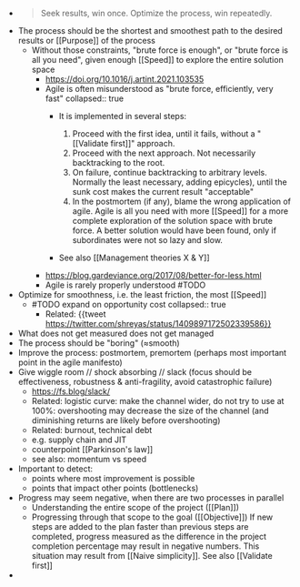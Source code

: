 - > Seek results, win once. Optimize the process, win repeatedly.
- The process should be the shortest and smoothest path to the desired results or [[Purpose]] of the process
	- Without those constraints, "brute force is enough", or "brute force is all you need", given enough [[Speed]] to explore the entire solution space
		- https://doi.org/10.1016/j.artint.2021.103535
		- Agile is often misunderstood as "brute force, efficiently, very fast"
		  collapsed:: true
			- It is implemented in several steps:
			  
			  1. Proceed with the first idea, until it fails, without a "[[Validate first]]" approach.
			  2. Proceed with the next approach. Not necessarily backtracking to the root.
			  3. On failure, continue backtracking to arbitrary levels. Normally the least necessary, adding epicycles), until the sunk cost makes the current result "acceptable"
			  4. In the postmortem (if any), blame the wrong application of agile. Agile is all you need with more [[Speed]] for a more complete exploration of the solution space with brute force. A better solution would have been found, only if subordinates were not so lazy and slow.
			- See also [[Management theories X & Y]]
		- https://blog.gardeviance.org/2017/08/better-for-less.html
		- Agile is rarely properly understood #TODO
- Optimize for smoothness, i.e. the least friction, the most [[Speed]]
	- #TODO expand on opportunity cost
	  collapsed:: true
		- Related: {{tweet https://twitter.com/shreyas/status/1409897172502339586}}
- What does not get measured does not get managed
- The process should be "boring" (≈smooth)
- Improve the process: postmortem, premortem (perhaps most important point in the agile manifesto)
- Give wiggle room // shock absorbing // slack (focus should be effectiveness, robustness & anti-fragility, avoid catastrophic failure)
	- https://fs.blog/slack/
	- Related: logistic curve: make the channel wider, do not try to use at 100%: overshooting may decrease the size of the channel (and diminishing returns are likely before overshooting)
	- Related: burnout, technical debt
	- e.g. supply chain and JIT
	- counterpoint [[Parkinson's law]]
	- see also: momentum vs speed
- Important to detect:
  * points where most improvement is possible
  * points that impact other points (bottlenecks)
- Progress may seem negative, when there are two processes in parallel
  * Understanding the entire scope of the project ([[Plan]])
  * Progressing through that scope to the goal ([[Objective]])
  If new steps are added to the plan faster than previous steps are completed, progress measured as the difference in the project completion percentage may result in negative numbers. This situation may result from [[Naive simplicity]]. See also [[Validate first]]
-